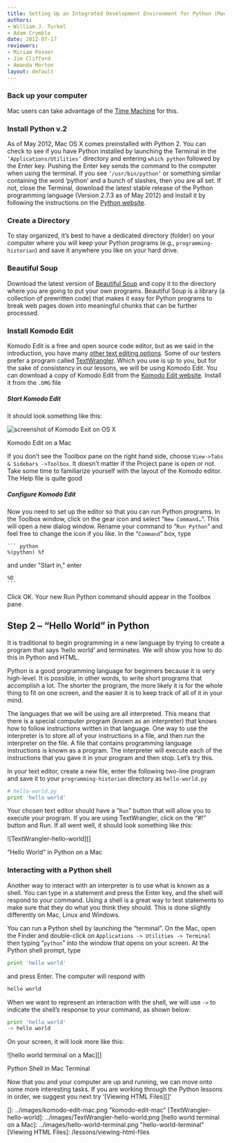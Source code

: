 ```yaml
---
title: Setting Up an Integrated Development Environment for Python (Mac)
authors:
- William J. Turkel
- Adam Crymble
date: 2012-07-17
reviewers:
- Miriam Posner
- Jim Clifford
- Amanda Morton
layout: default
---
```


### Back up your computer

Mac users can take advantage of the [Time Machine][] for this.

### Install Python v.2

As of May 2012, Mac OS X comes preinstalled with Python 2. You can check
to see if you have Python installed by launching the Terminal in the
`‘Applications/Utilities’` directory and entering `which python`
followed by the Enter key. Pushing the Enter key sends the command to
the computer when using the terminal. If you see `‘/usr/bin/python’` or
something similar containing the word ‘python’ and a bunch of slashes,
then you are all set. If not, close the Terminal, download the latest
stable release of the Python programming language (Version 2.7.3 as of
May 2012) and install it by following the instructions on the [Python
website][].

### Create a Directory

To stay organized, it’s best to have a dedicated directory (folder) on
your computer where you will keep your Python programs (e.g.,
`programming-historian`) and save it anywhere you like on your hard
drive.

### Beautiful Soup

Download the latest version of [Beautiful Soup][] and copy it to the
directory where you are going to put your own programs. Beautiful Soup
is a library (a collection of prewritten code) that makes it easy for
Python programs to break web pages down into meaningful chunks that can
be further processed.

### Install Komodo Edit

Komodo Edit is a free and open source code editor, but as we said in the
introduction, you have many [other text editing options][]. Some of our
testers prefer a program called [TextWrangler][]. Which you use is up to
you, but for the sake of consistency in our lessons, we will be using
Komodo Edit. You can download a copy of Komodo Edit from the [Komodo
Edit website][]. Install it from the `.DMG` file

##### Start Komodo Edit

It should look something like this:

![screenshot of Komodo Exit on OS X](https://raw.githubusercontent.com/programminghistorian/jekyll/bc4c0f1398f54adb1add6bb156756212c28e8f78/images/komodo-edit-mac.png)

Komodo Edit on a Mac

If you don’t see the Toolbox pane on the right hand side, choose
`View->Tabs & Sidebars ->Toolbox`. It doesn’t matter if the Project pane
is open or not. Take some time to familiarize yourself with the layout
of the Komodo editor. The Help file is quite good

##### Configure Komodo Edit

Now you need to set up the editor so that you can run Python
programs. In the Toolbox window, click on the gear icon and select
“`New Command…`“. This will open a new dialog window. Rename your
command to “`Run Python`” and feel free to change the icon if you
like. In the “`Command`” box, type

    ``` python
    %(python) %f

and under "Start in," enter

    %D
    ```

Click OK. Your new Run Python command should appear in the Toolbox
pane.

Step 2 – “Hello World” in Python
--------------------------------

It is traditional to begin programming in a new language by trying to
create a program that says ‘hello world’ and terminates. We will show
you how to do this in Python and HTML.

Python is a good programming language for beginners because it is very
high-level. It is possible, in other words, to write short programs that
accomplish a lot. The shorter the program, the more likely it is for the
whole thing to fit on one screen, and the easier it is to keep track of
all of it in your mind.

The languages that we will be using are all interpreted. This means that
there is a special computer program (known as an interpreter) that knows
how to follow instructions written in that language. One way to use the
interpreter is to store all of your instructions in a file, and then run
the interpreter on the file. A file that contains programming language
instructions is known as a program. The interpreter will execute each of
the instructions that you gave it in your program and then stop. Let’s
try this.

In your text editor, create a new file, enter the following two-line
program and save it to your `programming-historian` directory as
`hello-world.py`

``` python
# hello-world.py
print 'hello world'
```

Your chosen text editor should have a “`Run`” button that will allow you
to execute your program. If you are using TextWrangler, click on the
“\#!” button and Run. If all went well, it should look something like
this:

![TextWrangler-hello-world][]

“Hello World” in Python on a Mac

### Interacting with a Python shell

Another way to interact with an interpreter is to use what is known as a
shell. You can type in a statement and press the Enter key, and the
shell will respond to your command. Using a shell is a great way to test
statements to make sure that they do what you think they should. This is
done slightly differently on Mac, Linux and Windows.

You can run a Python shell by launching the “terminal”. On the Mac, open
the Finder and double-click on `Applications -> Utilities -> Terminal`
then typing “`python`” into the window that opens on your screen. At the
Python shell prompt, type

``` python
print 'hello world'
```

and press Enter. The computer will respond with

``` python
hello world
```

When we want to represent an interaction with the shell, we will use
`->` to indicate the shell’s response to your command, as shown below:

``` python
print 'hello world'
-> hello world
```

On your screen, it will look more like this:

![hello world terminal on a Mac][]

Python Shell in Mac Terminal

Now that you and your computer are up and running, we can move onto some
more interesting tasks. If you are working through the Python lessons in
order, we suggest you next try ‘[Viewing HTML Files][]‘

  [Time Machine]: http://support.apple.com/kb/ht1427
  [Python website]: http://www.python.org/
  [Beautiful Soup]: http://www.crummy.com/software/BeautifulSoup/
  [other text editing options]: http://wiki.python.org/moin/PythonEditors/
  [TextWrangler]: http://www.barebones.com/products/textwrangler/
  [Komodo Edit website]: http://www.activestate.com/komodo-edit
  []: ../images/komodo-edit-mac.png "komodo-edit-mac"
  [TextWrangler-hello-world]: ../images/TextWrangler-hello-world.png
  [hello world terminal on a Mac]: ../images/hello-world-terminal.png
    "hello-world-terminal"
  [Viewing HTML Files]: /lessons/viewing-html-files
